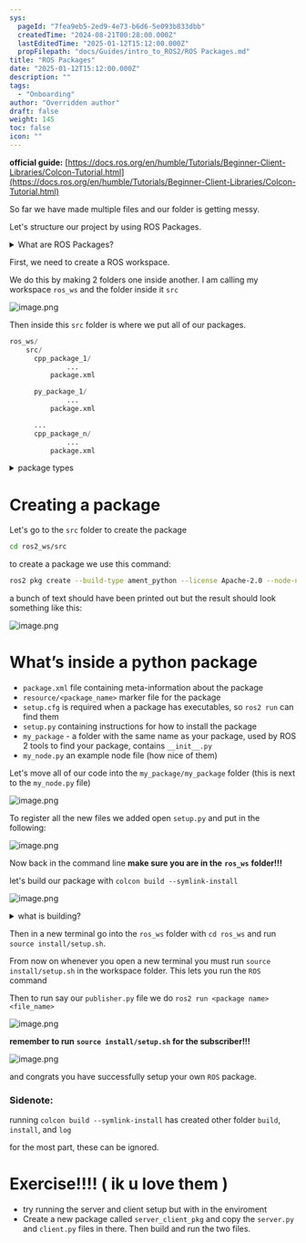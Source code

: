 ```yaml
---
sys:
  pageId: "7fea9eb5-2ed9-4e73-b6d6-5e093b833dbb"
  createdTime: "2024-08-21T00:28:00.000Z"
  lastEditedTime: "2025-01-12T15:12:00.000Z"
  propFilepath: "docs/Guides/intro_to_ROS2/ROS Packages.md"
title: "ROS Packages"
date: "2025-01-12T15:12:00.000Z"
description: ""
tags:
  - "Onboarding"
author: "Overridden author"
draft: false
weight: 145
toc: false
icon: ""
---
```


**official guide:** [https://docs.ros.org/en/humble/Tutorials/Beginner-Client-Libraries/Colcon-Tutorial.html](https://docs.ros.org/en/humble/Tutorials/Beginner-Client-Libraries/Colcon-Tutorial.html)

So far we have made multiple files and our folder is getting messy.

Let's structure our project by using ROS Packages.

<details>

<summary>What are ROS Packages?</summary>

ROS Packages are, as the name implies, packages of code that are highly sharable between ROS developers.

They consist of a folder, `package.xml` file, and source code

```python
      cpp_package_1/
		      ... imagine much code files here ..
          package.xml
```

</details>

First, we need to create a ROS workspace.

We do this by making 2 folders one inside another. I am calling my workspace `ros_ws` and the folder inside it `src`

![image.png](https://prod-files-secure.s3.us-west-2.amazonaws.com/d518164a-d88e-44d1-a4ee-3adb3bd8bce0/70706947-fd18-4537-a67b-e12946812d31/image.png?X-Amz-Algorithm=AWS4-HMAC-SHA256&X-Amz-Content-Sha256=UNSIGNED-PAYLOAD&X-Amz-Credential=ASIAZI2LB4662BLGB4H4%2F20250216%2Fus-west-2%2Fs3%2Faws4_request&X-Amz-Date=20250216T031538Z&X-Amz-Expires=3600&X-Amz-Security-Token=IQoJb3JpZ2luX2VjECsaCXVzLXdlc3QtMiJGMEQCIDYisbwpsmYMTV7bJRiPE3nkogPllFoDo7NSy7a%2FkXLjAiBe7lzMGvE00RPUZ2x%2BOlbVuMr0tIzXV8dS6sVx4S6L6yr%2FAwhUEAAaDDYzNzQyMzE4MzgwNSIMKLHC%2Bt9U4Gy1vC5EKtwDmbO1sS4DtIGe9PYflVilVJmHHNYYsvoW8AA7ggsay8FbAAvXLB%2BmBHPQL1R3zXAA9N8nIChpZtFSOxnoctTpes0AUyh7saT8xqeujXrcrF6dFHzya9CQIy8SIyiMlQ7gI%2F1DjRfwJO1RWn8OetORB4q318YbfKYyl4G0uTSx5vOvyDIGXRAte14aYusTwtWim1QvZuElnaVnR%2FTK72Kuw24Cu8TCo%2FeqdLiTbi38rXZdVN%2FCsAqDNTcDLLjtjp65GF%2BMXKa4TK1xz%2FxCYNEn6MUXz2hLI74cS7o97x79fTLRCXAhbHwK3Ysv7Q1mMbR%2Fu8ggGIAeNbp8fxNxToiTv27mkyIe0%2FygszFTH9LrMtvmzadVP%2FJS%2B4wpmgr%2FGu2IhRWAMaEudv9%2FFlsBphzdsQ2f6RSZlJtcHskxdLHf5g5%2Fz99YM4FktT6d%2Fx96t6nV2%2BnjYh4yfIBdrYHYdTm0la%2Ftt76G9q0xP4pX2QG8%2BCXnA0sXodLdzgHuxLx8dHTO3un5IuuYt3B0APn95k0B6JZQU9Wh%2FaDMqlloDMvOrxA0SU2wCTNC0UvC8cpwU2glBDZdChVxED93tLe1Pw26YDeYGLn9jUgp0OQ2jLB8wRsxGy7UOSffDoCDC08w5KnFvQY6pgFFPsf3GXakToIRMgcWMoi9FQwx4C2fhVWgBP%2BmLYYKOyNTv9il2eS9rTMQiXFxwELJ9cx9N7IxP1pCwF%2FdI2Xx%2B6NjxpHgXG6Bk1CT%2FPhlUiuj0RnXWztAV4mhuDDarrM822iwqnpzU%2B5KJqVVqxnMwJJvT9idJ2Lb4nRVQCPpUOiR23E%2BwunN6UsWMXF4iB%2BXp2jGcusYJmoDeFgELCePRB6QyuYi&X-Amz-Signature=049b1bd164e4c45c54fd8b5449a48c6c70efed7eec95f390e852a80a7c599f27&X-Amz-SignedHeaders=host&x-id=GetObject)

Then inside this `src` folder is where we put all of our packages.

```python
ros_ws/
    src/
      cpp_package_1/
		      ...
          package.xml

      py_package_1/
		      ...
          package.xml

      ...
      cpp_package_n/
		      ...
          package.xml

```

<details>

<summary>package types</summary>

packages can be either `C++` or python.

the intern file structure is different for each but for this guide we will stick to creating python packages

</details>

# Creating a package

Let's go to the `src` folder to create the package

```bash
cd ros2_ws/src
```

to create a package we use this command:

```bash
ros2 pkg create --build-type ament_python --license Apache-2.0 --node-name my_node my_package
```

a bunch of text should have been printed out but the result should look something like this:

![image.png](https://prod-files-secure.s3.us-west-2.amazonaws.com/d518164a-d88e-44d1-a4ee-3adb3bd8bce0/e6cf1e3f-8512-4a3e-b131-079f800bf3e8/image.png?X-Amz-Algorithm=AWS4-HMAC-SHA256&X-Amz-Content-Sha256=UNSIGNED-PAYLOAD&X-Amz-Credential=ASIAZI2LB4662BLGB4H4%2F20250216%2Fus-west-2%2Fs3%2Faws4_request&X-Amz-Date=20250216T031538Z&X-Amz-Expires=3600&X-Amz-Security-Token=IQoJb3JpZ2luX2VjECsaCXVzLXdlc3QtMiJGMEQCIDYisbwpsmYMTV7bJRiPE3nkogPllFoDo7NSy7a%2FkXLjAiBe7lzMGvE00RPUZ2x%2BOlbVuMr0tIzXV8dS6sVx4S6L6yr%2FAwhUEAAaDDYzNzQyMzE4MzgwNSIMKLHC%2Bt9U4Gy1vC5EKtwDmbO1sS4DtIGe9PYflVilVJmHHNYYsvoW8AA7ggsay8FbAAvXLB%2BmBHPQL1R3zXAA9N8nIChpZtFSOxnoctTpes0AUyh7saT8xqeujXrcrF6dFHzya9CQIy8SIyiMlQ7gI%2F1DjRfwJO1RWn8OetORB4q318YbfKYyl4G0uTSx5vOvyDIGXRAte14aYusTwtWim1QvZuElnaVnR%2FTK72Kuw24Cu8TCo%2FeqdLiTbi38rXZdVN%2FCsAqDNTcDLLjtjp65GF%2BMXKa4TK1xz%2FxCYNEn6MUXz2hLI74cS7o97x79fTLRCXAhbHwK3Ysv7Q1mMbR%2Fu8ggGIAeNbp8fxNxToiTv27mkyIe0%2FygszFTH9LrMtvmzadVP%2FJS%2B4wpmgr%2FGu2IhRWAMaEudv9%2FFlsBphzdsQ2f6RSZlJtcHskxdLHf5g5%2Fz99YM4FktT6d%2Fx96t6nV2%2BnjYh4yfIBdrYHYdTm0la%2Ftt76G9q0xP4pX2QG8%2BCXnA0sXodLdzgHuxLx8dHTO3un5IuuYt3B0APn95k0B6JZQU9Wh%2FaDMqlloDMvOrxA0SU2wCTNC0UvC8cpwU2glBDZdChVxED93tLe1Pw26YDeYGLn9jUgp0OQ2jLB8wRsxGy7UOSffDoCDC08w5KnFvQY6pgFFPsf3GXakToIRMgcWMoi9FQwx4C2fhVWgBP%2BmLYYKOyNTv9il2eS9rTMQiXFxwELJ9cx9N7IxP1pCwF%2FdI2Xx%2B6NjxpHgXG6Bk1CT%2FPhlUiuj0RnXWztAV4mhuDDarrM822iwqnpzU%2B5KJqVVqxnMwJJvT9idJ2Lb4nRVQCPpUOiR23E%2BwunN6UsWMXF4iB%2BXp2jGcusYJmoDeFgELCePRB6QyuYi&X-Amz-Signature=2c2033a3fb64f30f01c15ea10fb0c4c7a8163dd1e762662c5e42187424814bb1&X-Amz-SignedHeaders=host&x-id=GetObject)

# What’s inside a python package

- `package.xml` file containing meta-information about the package
- `resource/<package_name>` marker file for the package
- `setup.cfg` is required when a package has executables, so `ros2 run` can find them
- `setup.py` containing instructions for how to install the package
- `my_package` - a folder with the same name as your package, used by ROS 2 tools to find your package, contains `__init__.py`
- `my_node.py` an example node file (how nice of them)

Let's move all of our code into the `my_package/my_package` folder (this is next to the `my_node.py` file)

![image.png](https://prod-files-secure.s3.us-west-2.amazonaws.com/d518164a-d88e-44d1-a4ee-3adb3bd8bce0/9ce58f11-0da9-4d3e-b86d-506a9685d378/image.png?X-Amz-Algorithm=AWS4-HMAC-SHA256&X-Amz-Content-Sha256=UNSIGNED-PAYLOAD&X-Amz-Credential=ASIAZI2LB4662BLGB4H4%2F20250216%2Fus-west-2%2Fs3%2Faws4_request&X-Amz-Date=20250216T031538Z&X-Amz-Expires=3600&X-Amz-Security-Token=IQoJb3JpZ2luX2VjECsaCXVzLXdlc3QtMiJGMEQCIDYisbwpsmYMTV7bJRiPE3nkogPllFoDo7NSy7a%2FkXLjAiBe7lzMGvE00RPUZ2x%2BOlbVuMr0tIzXV8dS6sVx4S6L6yr%2FAwhUEAAaDDYzNzQyMzE4MzgwNSIMKLHC%2Bt9U4Gy1vC5EKtwDmbO1sS4DtIGe9PYflVilVJmHHNYYsvoW8AA7ggsay8FbAAvXLB%2BmBHPQL1R3zXAA9N8nIChpZtFSOxnoctTpes0AUyh7saT8xqeujXrcrF6dFHzya9CQIy8SIyiMlQ7gI%2F1DjRfwJO1RWn8OetORB4q318YbfKYyl4G0uTSx5vOvyDIGXRAte14aYusTwtWim1QvZuElnaVnR%2FTK72Kuw24Cu8TCo%2FeqdLiTbi38rXZdVN%2FCsAqDNTcDLLjtjp65GF%2BMXKa4TK1xz%2FxCYNEn6MUXz2hLI74cS7o97x79fTLRCXAhbHwK3Ysv7Q1mMbR%2Fu8ggGIAeNbp8fxNxToiTv27mkyIe0%2FygszFTH9LrMtvmzadVP%2FJS%2B4wpmgr%2FGu2IhRWAMaEudv9%2FFlsBphzdsQ2f6RSZlJtcHskxdLHf5g5%2Fz99YM4FktT6d%2Fx96t6nV2%2BnjYh4yfIBdrYHYdTm0la%2Ftt76G9q0xP4pX2QG8%2BCXnA0sXodLdzgHuxLx8dHTO3un5IuuYt3B0APn95k0B6JZQU9Wh%2FaDMqlloDMvOrxA0SU2wCTNC0UvC8cpwU2glBDZdChVxED93tLe1Pw26YDeYGLn9jUgp0OQ2jLB8wRsxGy7UOSffDoCDC08w5KnFvQY6pgFFPsf3GXakToIRMgcWMoi9FQwx4C2fhVWgBP%2BmLYYKOyNTv9il2eS9rTMQiXFxwELJ9cx9N7IxP1pCwF%2FdI2Xx%2B6NjxpHgXG6Bk1CT%2FPhlUiuj0RnXWztAV4mhuDDarrM822iwqnpzU%2B5KJqVVqxnMwJJvT9idJ2Lb4nRVQCPpUOiR23E%2BwunN6UsWMXF4iB%2BXp2jGcusYJmoDeFgELCePRB6QyuYi&X-Amz-Signature=318b91f8eb5b940fbefbe97b19687edfcd10acde9312aaca7085c845d1e5bd33&X-Amz-SignedHeaders=host&x-id=GetObject)

To register all the new files we added open `setup.py` and put in the following:

![image.png](https://prod-files-secure.s3.us-west-2.amazonaws.com/d518164a-d88e-44d1-a4ee-3adb3bd8bce0/1cd7c262-4cae-4496-9d75-c178537d24a2/image.png?X-Amz-Algorithm=AWS4-HMAC-SHA256&X-Amz-Content-Sha256=UNSIGNED-PAYLOAD&X-Amz-Credential=ASIAZI2LB4662BLGB4H4%2F20250216%2Fus-west-2%2Fs3%2Faws4_request&X-Amz-Date=20250216T031538Z&X-Amz-Expires=3600&X-Amz-Security-Token=IQoJb3JpZ2luX2VjECsaCXVzLXdlc3QtMiJGMEQCIDYisbwpsmYMTV7bJRiPE3nkogPllFoDo7NSy7a%2FkXLjAiBe7lzMGvE00RPUZ2x%2BOlbVuMr0tIzXV8dS6sVx4S6L6yr%2FAwhUEAAaDDYzNzQyMzE4MzgwNSIMKLHC%2Bt9U4Gy1vC5EKtwDmbO1sS4DtIGe9PYflVilVJmHHNYYsvoW8AA7ggsay8FbAAvXLB%2BmBHPQL1R3zXAA9N8nIChpZtFSOxnoctTpes0AUyh7saT8xqeujXrcrF6dFHzya9CQIy8SIyiMlQ7gI%2F1DjRfwJO1RWn8OetORB4q318YbfKYyl4G0uTSx5vOvyDIGXRAte14aYusTwtWim1QvZuElnaVnR%2FTK72Kuw24Cu8TCo%2FeqdLiTbi38rXZdVN%2FCsAqDNTcDLLjtjp65GF%2BMXKa4TK1xz%2FxCYNEn6MUXz2hLI74cS7o97x79fTLRCXAhbHwK3Ysv7Q1mMbR%2Fu8ggGIAeNbp8fxNxToiTv27mkyIe0%2FygszFTH9LrMtvmzadVP%2FJS%2B4wpmgr%2FGu2IhRWAMaEudv9%2FFlsBphzdsQ2f6RSZlJtcHskxdLHf5g5%2Fz99YM4FktT6d%2Fx96t6nV2%2BnjYh4yfIBdrYHYdTm0la%2Ftt76G9q0xP4pX2QG8%2BCXnA0sXodLdzgHuxLx8dHTO3un5IuuYt3B0APn95k0B6JZQU9Wh%2FaDMqlloDMvOrxA0SU2wCTNC0UvC8cpwU2glBDZdChVxED93tLe1Pw26YDeYGLn9jUgp0OQ2jLB8wRsxGy7UOSffDoCDC08w5KnFvQY6pgFFPsf3GXakToIRMgcWMoi9FQwx4C2fhVWgBP%2BmLYYKOyNTv9il2eS9rTMQiXFxwELJ9cx9N7IxP1pCwF%2FdI2Xx%2B6NjxpHgXG6Bk1CT%2FPhlUiuj0RnXWztAV4mhuDDarrM822iwqnpzU%2B5KJqVVqxnMwJJvT9idJ2Lb4nRVQCPpUOiR23E%2BwunN6UsWMXF4iB%2BXp2jGcusYJmoDeFgELCePRB6QyuYi&X-Amz-Signature=c3ba7e0a8f3b25e72cebf45eabab019028cb44dd1c0a6fb60c54c5469b18927d&X-Amz-SignedHeaders=host&x-id=GetObject)

Now back in the command line **make sure you are in the** **`ros_ws`** **folder!!!**

let's build our package with `colcon build --symlink-install`

![image.png](https://prod-files-secure.s3.us-west-2.amazonaws.com/d518164a-d88e-44d1-a4ee-3adb3bd8bce0/2f2a0d27-b173-48fd-b189-5f5c0ce65619/image.png?X-Amz-Algorithm=AWS4-HMAC-SHA256&X-Amz-Content-Sha256=UNSIGNED-PAYLOAD&X-Amz-Credential=ASIAZI2LB4662BLGB4H4%2F20250216%2Fus-west-2%2Fs3%2Faws4_request&X-Amz-Date=20250216T031538Z&X-Amz-Expires=3600&X-Amz-Security-Token=IQoJb3JpZ2luX2VjECsaCXVzLXdlc3QtMiJGMEQCIDYisbwpsmYMTV7bJRiPE3nkogPllFoDo7NSy7a%2FkXLjAiBe7lzMGvE00RPUZ2x%2BOlbVuMr0tIzXV8dS6sVx4S6L6yr%2FAwhUEAAaDDYzNzQyMzE4MzgwNSIMKLHC%2Bt9U4Gy1vC5EKtwDmbO1sS4DtIGe9PYflVilVJmHHNYYsvoW8AA7ggsay8FbAAvXLB%2BmBHPQL1R3zXAA9N8nIChpZtFSOxnoctTpes0AUyh7saT8xqeujXrcrF6dFHzya9CQIy8SIyiMlQ7gI%2F1DjRfwJO1RWn8OetORB4q318YbfKYyl4G0uTSx5vOvyDIGXRAte14aYusTwtWim1QvZuElnaVnR%2FTK72Kuw24Cu8TCo%2FeqdLiTbi38rXZdVN%2FCsAqDNTcDLLjtjp65GF%2BMXKa4TK1xz%2FxCYNEn6MUXz2hLI74cS7o97x79fTLRCXAhbHwK3Ysv7Q1mMbR%2Fu8ggGIAeNbp8fxNxToiTv27mkyIe0%2FygszFTH9LrMtvmzadVP%2FJS%2B4wpmgr%2FGu2IhRWAMaEudv9%2FFlsBphzdsQ2f6RSZlJtcHskxdLHf5g5%2Fz99YM4FktT6d%2Fx96t6nV2%2BnjYh4yfIBdrYHYdTm0la%2Ftt76G9q0xP4pX2QG8%2BCXnA0sXodLdzgHuxLx8dHTO3un5IuuYt3B0APn95k0B6JZQU9Wh%2FaDMqlloDMvOrxA0SU2wCTNC0UvC8cpwU2glBDZdChVxED93tLe1Pw26YDeYGLn9jUgp0OQ2jLB8wRsxGy7UOSffDoCDC08w5KnFvQY6pgFFPsf3GXakToIRMgcWMoi9FQwx4C2fhVWgBP%2BmLYYKOyNTv9il2eS9rTMQiXFxwELJ9cx9N7IxP1pCwF%2FdI2Xx%2B6NjxpHgXG6Bk1CT%2FPhlUiuj0RnXWztAV4mhuDDarrM822iwqnpzU%2B5KJqVVqxnMwJJvT9idJ2Lb4nRVQCPpUOiR23E%2BwunN6UsWMXF4iB%2BXp2jGcusYJmoDeFgELCePRB6QyuYi&X-Amz-Signature=3bc136fc872ccec899ec2dd20c9ee80065cd3154b18b418729a30bca471c0ba7&X-Amz-SignedHeaders=host&x-id=GetObject)

<details>

<summary>what is building?</summary>

if you are a CS major at Rose-Hulman you will learn the answer to this in CSSE132

but TLDR; is it combines all the code files into one program that can be run easily 

</details>

Then in a new terminal go into the `ros_ws` folder with `cd ros_ws` and run `source install/setup.sh`. 

From now on whenever you open a new terminal you must run `source install/setup.sh` in the workspace folder. This lets you run the `ROS` command

Then to run say our `publisher.py` file we do `ros2 run <package name> <file_name>`

![image.png](https://prod-files-secure.s3.us-west-2.amazonaws.com/d518164a-d88e-44d1-a4ee-3adb3bd8bce0/4f4b1219-3a44-4632-aa0a-ce3471699f59/image.png?X-Amz-Algorithm=AWS4-HMAC-SHA256&X-Amz-Content-Sha256=UNSIGNED-PAYLOAD&X-Amz-Credential=ASIAZI2LB4662BLGB4H4%2F20250216%2Fus-west-2%2Fs3%2Faws4_request&X-Amz-Date=20250216T031538Z&X-Amz-Expires=3600&X-Amz-Security-Token=IQoJb3JpZ2luX2VjECsaCXVzLXdlc3QtMiJGMEQCIDYisbwpsmYMTV7bJRiPE3nkogPllFoDo7NSy7a%2FkXLjAiBe7lzMGvE00RPUZ2x%2BOlbVuMr0tIzXV8dS6sVx4S6L6yr%2FAwhUEAAaDDYzNzQyMzE4MzgwNSIMKLHC%2Bt9U4Gy1vC5EKtwDmbO1sS4DtIGe9PYflVilVJmHHNYYsvoW8AA7ggsay8FbAAvXLB%2BmBHPQL1R3zXAA9N8nIChpZtFSOxnoctTpes0AUyh7saT8xqeujXrcrF6dFHzya9CQIy8SIyiMlQ7gI%2F1DjRfwJO1RWn8OetORB4q318YbfKYyl4G0uTSx5vOvyDIGXRAte14aYusTwtWim1QvZuElnaVnR%2FTK72Kuw24Cu8TCo%2FeqdLiTbi38rXZdVN%2FCsAqDNTcDLLjtjp65GF%2BMXKa4TK1xz%2FxCYNEn6MUXz2hLI74cS7o97x79fTLRCXAhbHwK3Ysv7Q1mMbR%2Fu8ggGIAeNbp8fxNxToiTv27mkyIe0%2FygszFTH9LrMtvmzadVP%2FJS%2B4wpmgr%2FGu2IhRWAMaEudv9%2FFlsBphzdsQ2f6RSZlJtcHskxdLHf5g5%2Fz99YM4FktT6d%2Fx96t6nV2%2BnjYh4yfIBdrYHYdTm0la%2Ftt76G9q0xP4pX2QG8%2BCXnA0sXodLdzgHuxLx8dHTO3un5IuuYt3B0APn95k0B6JZQU9Wh%2FaDMqlloDMvOrxA0SU2wCTNC0UvC8cpwU2glBDZdChVxED93tLe1Pw26YDeYGLn9jUgp0OQ2jLB8wRsxGy7UOSffDoCDC08w5KnFvQY6pgFFPsf3GXakToIRMgcWMoi9FQwx4C2fhVWgBP%2BmLYYKOyNTv9il2eS9rTMQiXFxwELJ9cx9N7IxP1pCwF%2FdI2Xx%2B6NjxpHgXG6Bk1CT%2FPhlUiuj0RnXWztAV4mhuDDarrM822iwqnpzU%2B5KJqVVqxnMwJJvT9idJ2Lb4nRVQCPpUOiR23E%2BwunN6UsWMXF4iB%2BXp2jGcusYJmoDeFgELCePRB6QyuYi&X-Amz-Signature=c5c89730069d19e05b2ca89566baea23681218506efc841c2a0d9bc64f5a951e&X-Amz-SignedHeaders=host&x-id=GetObject)

**remember to run** **`source install/setup.sh`** **for the subscriber!!!**

![image.png](https://prod-files-secure.s3.us-west-2.amazonaws.com/d518164a-d88e-44d1-a4ee-3adb3bd8bce0/02121119-dad4-49ec-8356-c956108b4243/image.png?X-Amz-Algorithm=AWS4-HMAC-SHA256&X-Amz-Content-Sha256=UNSIGNED-PAYLOAD&X-Amz-Credential=ASIAZI2LB4662BLGB4H4%2F20250216%2Fus-west-2%2Fs3%2Faws4_request&X-Amz-Date=20250216T031538Z&X-Amz-Expires=3600&X-Amz-Security-Token=IQoJb3JpZ2luX2VjECsaCXVzLXdlc3QtMiJGMEQCIDYisbwpsmYMTV7bJRiPE3nkogPllFoDo7NSy7a%2FkXLjAiBe7lzMGvE00RPUZ2x%2BOlbVuMr0tIzXV8dS6sVx4S6L6yr%2FAwhUEAAaDDYzNzQyMzE4MzgwNSIMKLHC%2Bt9U4Gy1vC5EKtwDmbO1sS4DtIGe9PYflVilVJmHHNYYsvoW8AA7ggsay8FbAAvXLB%2BmBHPQL1R3zXAA9N8nIChpZtFSOxnoctTpes0AUyh7saT8xqeujXrcrF6dFHzya9CQIy8SIyiMlQ7gI%2F1DjRfwJO1RWn8OetORB4q318YbfKYyl4G0uTSx5vOvyDIGXRAte14aYusTwtWim1QvZuElnaVnR%2FTK72Kuw24Cu8TCo%2FeqdLiTbi38rXZdVN%2FCsAqDNTcDLLjtjp65GF%2BMXKa4TK1xz%2FxCYNEn6MUXz2hLI74cS7o97x79fTLRCXAhbHwK3Ysv7Q1mMbR%2Fu8ggGIAeNbp8fxNxToiTv27mkyIe0%2FygszFTH9LrMtvmzadVP%2FJS%2B4wpmgr%2FGu2IhRWAMaEudv9%2FFlsBphzdsQ2f6RSZlJtcHskxdLHf5g5%2Fz99YM4FktT6d%2Fx96t6nV2%2BnjYh4yfIBdrYHYdTm0la%2Ftt76G9q0xP4pX2QG8%2BCXnA0sXodLdzgHuxLx8dHTO3un5IuuYt3B0APn95k0B6JZQU9Wh%2FaDMqlloDMvOrxA0SU2wCTNC0UvC8cpwU2glBDZdChVxED93tLe1Pw26YDeYGLn9jUgp0OQ2jLB8wRsxGy7UOSffDoCDC08w5KnFvQY6pgFFPsf3GXakToIRMgcWMoi9FQwx4C2fhVWgBP%2BmLYYKOyNTv9il2eS9rTMQiXFxwELJ9cx9N7IxP1pCwF%2FdI2Xx%2B6NjxpHgXG6Bk1CT%2FPhlUiuj0RnXWztAV4mhuDDarrM822iwqnpzU%2B5KJqVVqxnMwJJvT9idJ2Lb4nRVQCPpUOiR23E%2BwunN6UsWMXF4iB%2BXp2jGcusYJmoDeFgELCePRB6QyuYi&X-Amz-Signature=5b2828024abf030ce099b24b9c87575e5819915b71a57537338f725bcce812d8&X-Amz-SignedHeaders=host&x-id=GetObject)

and congrats you have successfully setup your own `ROS` package.

### Sidenote:

running `colcon build --symlink-install` has created other folder `build`, `install`, and `log`

for the most part, these can be ignored.

# Exercise!!!! ( ik u love them )

- try running the server and client setup but with in the enviroment
- Create a new package called `server_client_pkg` and copy the `server.py` and `client.py` files in there. Then build and run the two files.
